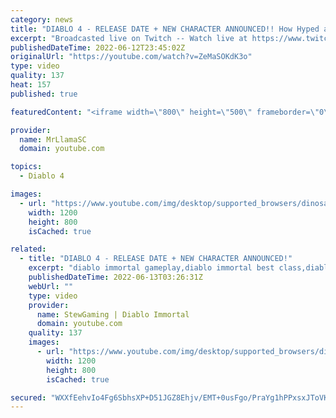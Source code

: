 ```yaml
---
category: news
title: "DIABLO 4 - RELEASE DATE + NEW CHARACTER ANNOUNCED!! How Hyped are we??"
excerpt: "Broadcasted live on Twitch -- Watch live at https://www.twitch.tv/mrllamasc."
publishedDateTime: 2022-06-12T23:45:02Z
originalUrl: "https://youtube.com/watch?v=ZeMaSOKdK3o"
type: video
quality: 137
heat: 157
published: true

featuredContent: "<iframe width=\"800\" height=\"500\" frameborder=\"0\" src=\"https://www.youtube.com/embed/ZeMaSOKdK3o\" allow=\"accelerometer; autoplay; encrypted-media; gyroscope; picture-in-picture\" allowfullscreen></iframe>"

provider:
  name: MrLlamaSC
  domain: youtube.com

topics:
  - Diablo 4

images:
  - url: "https://www.youtube.com/img/desktop/supported_browsers/dinosaur.png"
    width: 1200
    height: 800
    isCached: true

related:
  - title: "DIABLO 4 - RELEASE DATE + NEW CHARACTER ANNOUNCED!"
    excerpt: "diablo immortal gameplay,diablo immortal best class,diablo immortal necromancer,diablo immortal announcement,diablo ..."
    publishedDateTime: 2022-06-13T03:26:31Z
    webUrl: ""
    type: video
    provider:
      name: StewGaming | Diablo Immortal
      domain: youtube.com
    quality: 137
    images:
      - url: "https://www.youtube.com/img/desktop/supported_browsers/dinosaur.png"
        width: 1200
        height: 800
        isCached: true

secured: "WXXfEehvIo4Fg6SbhsXP+D51JGZ8Ehjv/EMT+0usFgo/PraYg1hPPxsxJToVKZev3eQFXe1hHwEg92kmRDR/vd0umALo7P10w24gnzgpkTPxiEXW0gD1gTOdqUPkaA0Lz6FpdDatloIxYlc/U2C0p1vnEONRtY1VNJhYO6Sb2JMnvkHYVvajIUaDc6OOeFa6EACHhkg24ZeCM5T7k9qjlCvzbr+ntsZxmF8arq6ITAPqlXxeg33Y9YQ410LKSwi34730JKEISwesph1N6BISAFxCx4LW4xJu676ke2vzTS1iqxQ2m5xZb+8knxJnDlTgz2JXbmz4iJp1ODw37ScxfDrjLH286AFL0TpTOcJFwjayjtJKeORIGh9vRsYhJi/dgxq1kB1lYiEKNvxhoJJI5vHy6JUKPlumxbH5jBKnvca7BF/wD5fmI09Ck0i0Qm/O;mXx5bm0LXb/C+V9SlduR0Q=="
---
```



